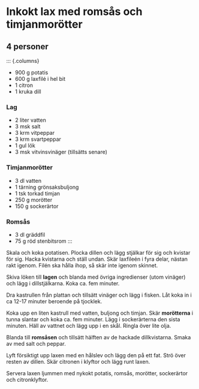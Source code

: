 # Inkokt lax med romsås och timjanmorötter

## 4 personer

::: {.columns}
-   900 g potatis
-   600 g laxfilé i hel bit
-   1 citron
-   1 kruka dill

### Lag

-   2 liter vatten
-   3 msk salt
-   3 krm vitpeppar
-   3 krm svartpeppar
-   1 gul lök
-   3 msk vitvinsvinäger (tillsätts senare)

### Timjanmorötter

-   3 dl vatten
-   1 tärning grönsaksbuljong
-   1 tsk torkad timjan
-   250 g morötter
-   150 g sockerärtor

### Romsås

-   3 dl gräddfil
-   75 g röd stenbitsrom
:::

Skala och koka potatisen. Plocka dillen och lägg stjälkar för sig och
kvistar för sig. Hacka kvistarna och ställ undan. Skär laxfileén i fyra
delar, nästan rakt igenom. Filén ska hålla ihop, så skär inte igenom
skinnet.

Skiva löken till **lagen** och blanda med övriga ingredienser (utom
vinäger) och lägg i dillstjälkarna. Koka ca. fem minuter.

Dra kastrullen från plattan och tillsätt vinäger och lägg i fisken. Låt
koka in i ca 12-17 minuter beroende på tjocklek.

Koka upp en liten kastrull med vatten, buljong och timjan. Skär
**morötterna** i tunna slantar och koka ca. fem minuter. Lägg i
sockerärterna den sista minuten. Häll av vattnet och lägg upp i en skål.
Ringla över lite olja.

Blanda till **romsåsen** och tillsätt hälften av de hackade
dillkvistarna. Smaka av med salt och peppar.

Lyft försiktigt upp laxen med en hålslev och lägg den på ett fat. Strö
över resten av dillen. Skär citronen i klyftor och lägg runt laxen.

Servera laxen ljummen med nykokt potatis, romsås, morötter, sockerärtor
och citronklyftor.
